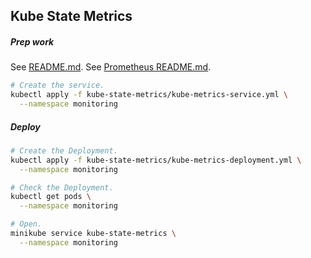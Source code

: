 ## Kube State Metrics

##### Prep work

See [README.md](../README.md).
See [Prometheus README.md](../prometheus/README.md).

```bash
# Create the service.
kubectl apply -f kube-state-metrics/kube-metrics-service.yml \
  --namespace monitoring
```

##### Deploy

```bash
# Create the Deployment.
kubectl apply -f kube-state-metrics/kube-metrics-deployment.yml \
  --namespace monitoring

# Check the Deployment.
kubectl get pods \
  --namespace monitoring

# Open.
minikube service kube-state-metrics \
  --namespace monitoring
```

